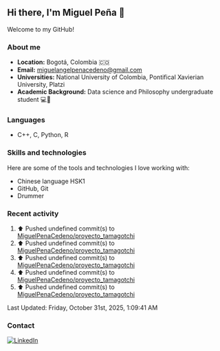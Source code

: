 ## Hi there, I'm Miguel Peña 👋

Welcome to my GitHub!

### About me

- **Location:** Bogotá, Colombia :colombia:
- **Email:** <miguelangelpenacedeno@gmail.com>
- **Universities:** National University of Colombia, Pontifical Xavierian University, Platzi
- **Academic Background:** Data science and Philosophy undergraduate student :computer::book:

### Languages

- C++, C, Python, R

### Skills and technologies

Here are some of the tools and technologies I love working with:

- Chinese language HSK1
- GitHub, Git
- Drummer

### Recent activity
<!--RECENT_ACTIVITY:start-->
1. ⬆️ Pushed undefined commit(s) to [MiguelPenaCedeno/proyecto_tamagotchi](https://github.com/MiguelPenaCedeno/proyecto_tamagotchi)<br>
2. ⬆️ Pushed undefined commit(s) to [MiguelPenaCedeno/proyecto_tamagotchi](https://github.com/MiguelPenaCedeno/proyecto_tamagotchi)<br>
3. ⬆️ Pushed undefined commit(s) to [MiguelPenaCedeno/proyecto_tamagotchi](https://github.com/MiguelPenaCedeno/proyecto_tamagotchi)<br>
4. ⬆️ Pushed undefined commit(s) to [MiguelPenaCedeno/proyecto_tamagotchi](https://github.com/MiguelPenaCedeno/proyecto_tamagotchi)<br>
5. ⬆️ Pushed undefined commit(s) to [MiguelPenaCedeno/proyecto_tamagotchi](https://github.com/MiguelPenaCedeno/proyecto_tamagotchi)<br>
<!--RECENT_ACTIVITY:end-->

<!--RECENT_ACTIVITY:last_update-->
Last Updated: Friday, October 31st, 2025, 1:09:41 AM
<!--RECENT_ACTIVITY:last_update_end-->

### Contact

[![LinkedIn](https://img.shields.io/badge/LinkedIn-Profile-blue?style=for-the-badge&logo=linkedin)](https://www.linkedin.com/in/miguel-angel-pena-cedeno/)
